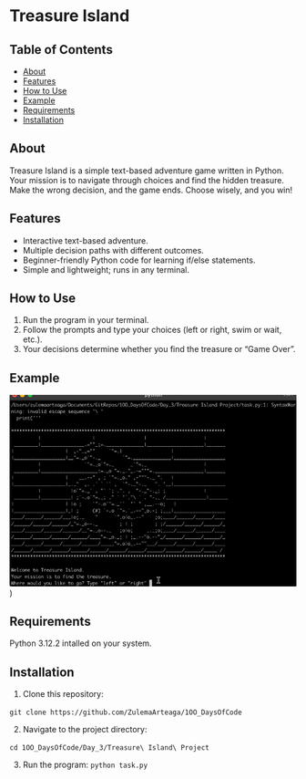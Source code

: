 # Treasure Island 

## Table of Contents
- [About](#about)
- [Features](#features)
- [How to Use](#how-to-use)
- [Example](#example)
- [Requirements](#requirements)
- [Installation](#installation)

## About
Treasure Island is a simple text-based adventure game written in Python.
Your mission is to navigate through choices and find the hidden treasure.
Make the wrong decision, and the game ends. Choose wisely, and you win!

## Features
- Interactive text-based adventure.
- Multiple decision paths with different outcomes.
- Beginner-friendly Python code for learning if/else statements.
- Simple and lightweight; runs in any terminal.

## How to Use
1. Run the program in your terminal.
2. Follow the prompts and type your choices (left or right, swim or wait, etc.).
3. Your decisions determine whether you find the treasure or “Game Over”.

## Example

![treasure.gif](treasure.gif))


## Requirements
Python 3.12.2 intalled on your system.

## Installation
1. Clone this repository:

```git clone https://github.com/ZulemaArteaga/1OO_DaysOfCode ```

2. Navigate to the project directory:

```cd 1OO_DaysOfCode/Day_3/Treasure\ Island\ Project```

3. Run the program:
```python task.py```